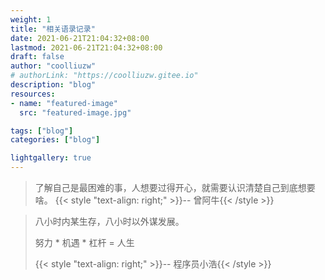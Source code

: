 ```yaml
---
weight: 1
title: "相关语录记录"
date: 2021-06-21T21:04:32+08:00
lastmod: 2021-06-21T21:04:32+08:00
draft: false
author: "coolliuzw"
# authorLink: "https://coolliuzw.gitee.io"
description: "blog"
resources:
- name: "featured-image"
  src: "featured-image.jpg"

tags: ["blog"]
categories: ["blog"]

lightgallery: true
---
```

<!--more-->

> 了解自己是最困难的事，人想要过得开心，就需要认识清楚自己到底想要啥。
> {{< style "text-align: right;" >}}-- 曾阿牛{{< /style >}}



> 八小时内某生存，八小时以外谋发展。
> 
> 努力 * 机遇 * 杠杆 = 人生
> 
> {{< style "text-align: right;" >}}-- 程序员小浩{{< /style >}}